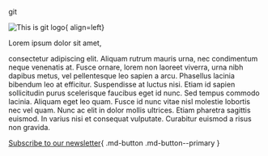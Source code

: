 git

![This is git logo](https://upload.wikimedia.org/wikipedia/commons/thumb/e/e0/Git-logo.svg/512px-Git-logo.svg.png){ align=left}

Lorem ipsum dolor sit amet, 


consectetur adipiscing elit. Aliquam rutrum mauris urna, nec condimentum neque venenatis at. Fusce ornare, lorem non laoreet viverra, urna nibh dapibus metus, vel pellentesque leo sapien a arcu. Phasellus lacinia bibendum leo at efficitur. Suspendisse at luctus nisi. Etiam id sapien sollicitudin purus scelerisque faucibus eget id nunc. Sed tempus commodo lacinia. Aliquam eget leo quam. Fusce id nunc vitae nisl molestie lobortis nec vel quam. Nunc ac elit in dolor mollis ultrices. Etiam pharetra sagittis euismod. In varius nisi et consequat vulputate. Curabitur euismod a risus non gravida. 

[Subscribe to our newsletter](http://bishowthapa.com.np){ .md-button .md-button--primary }